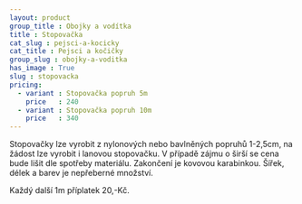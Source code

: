 ```yaml
---
layout: product
group_title : Obojky a vodítka
title : Stopovačka
cat_slug : pejsci-a-kocicky
cat_title : Pejsci a kočičky
group_slug : obojky-a-voditka
has_image : True
slug : stopovacka
pricing:
  - variant : Stopovačka popruh 5m
    price   : 240
  - variant : Stopovačka popruh 10m
    price   : 340
---
```


Stopovačky lze vyrobit z nylonových nebo bavlněných popruhů 1-2,5cm, na žádost lze vyrobit i lanovou stopovačku. V případě zájmu o širší se cena bude lišit dle spotřeby materiálu. Zakončení je kovovou karabinkou. Šířek, délek a barev je nepřeberné množství.


Každý další 1m příplatek 20,-Kč.

